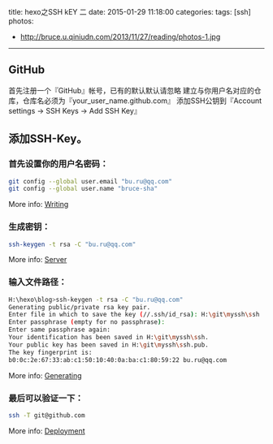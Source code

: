 title: hexo之SSH kEY 二
date: 2015-01-29 11:18:00
categories:
tags: [ssh]
photos:
- http://bruce.u.qiniudn.com/2013/11/27/reading/photos-1.jpg
---
## GitHub
首先注册一个『GitHub』帐号，已有的默认默认请忽略
建立与你用户名对应的仓库，仓库名必须为『your_user_name.github.com』
添加SSH公钥到『Account settings -> SSH Keys -> Add SSH Key』
## 添加SSH-Key。

### 首先设置你的用户名密码：

``` bash
git config --global user.email "bu.ru@qq.com"
git config --global user.name "bruce-sha"
```

More info: [Writing](http://hexo.io/docs/writing.html)

### 生成密钥：

``` bash
ssh-keygen -t rsa -C "bu.ru@qq.com"
```

More info: [Server](http://hexo.io/docs/server.html)

### 输入文件路径：

``` bash
H:\hexo\blog>ssh-keygen -t rsa -C "bu.ru@qq.com"
Generating public/private rsa key pair.
Enter file in which to save the key (//.ssh/id_rsa): H:\git\myssh\ssh
Enter passphrase (empty for no passphrase):
Enter same passphrase again:
Your identification has been saved in H:\git\myssh\ssh.
Your public key has been saved in H:\git\myssh\ssh.pub.
The key fingerprint is:
b0:0c:2e:67:33:ab:c1:50:10:40:0a:ba:c1:80:59:22 bu.ru@qq.com
```

More info: [Generating](http://hexo.io/docs/generating.html)

### 最后可以验证一下：

``` bash
ssh -T git@github.com
```

More info: [Deployment](http://hexo.io/docs/deployment.html)

